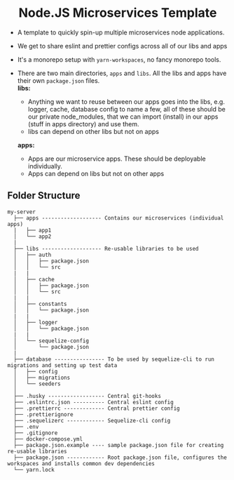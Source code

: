 <h1 style="text-align:center;">Node.JS Microservices Template</h1>

- A template to quickly spin-up multiple microservices node applications.
- We get to share eslint and prettier configs across all of our libs and apps
- It's a monorepo setup with `yarn-workspaces`, no fancy monorepo tools.
- There are two main directories, `apps` and `libs`. All the libs and apps have their own `package.json` files.  
  **libs:**

  - Anything we want to reuse between our apps goes into the libs, e.g. logger, cache, database config to name a few, all of these should be our private node_modules, that we can import (install) in our apps (stuff in apps directory) and use them.
  - libs can depend on other libs but not on apps

  **apps:**

  - Apps are our microservice apps. These should be deployable individually.
  - Apps can depend on libs but not on other apps

## Folder Structure

```text
my-server
  ├── apps ------------------- Contains our microservices (individual apps)
  |   ├── app1
  │   └── app2
  |
  ├── libs ------------------- Re-usable libraries to be used
  │   ├── auth
  │   │   ├── package.json
  │   │   └── src
  |   |
  │   ├── cache
  │   │   ├── package.json
  │   │   └── src
  |   |
  │   ├── constants
  │   │   └── package.json
  |   |
  │   ├── logger
  │   │   └── package.json
  |   |
  │   └── sequelize-config
  │       └── package.json
  |
  ├── database ---------------- To be used by sequelize-cli to run migrations and setting up test data
  │   ├── config
  │   ├── migrations
  │   └── seeders
  │
  ├── .husky ------------------ Central git-hooks
  ├── .eslintrc.json ---------- Central eslint config
  ├── .prettierrc ------------- Central prettier config
  ├── .prettierignore
  ├── .sequelizerc ------------ Sequelize-cli config
  ├── .env
  ├── .gitignore
  ├── docker-compose.yml
  ├── package.json.example ---- sample package.json file for creating re-usable libraries
  ├── package.json ------------ Root package.json file, configures the workspaces and installs common dev dependencies
  └── yarn.lock
```
